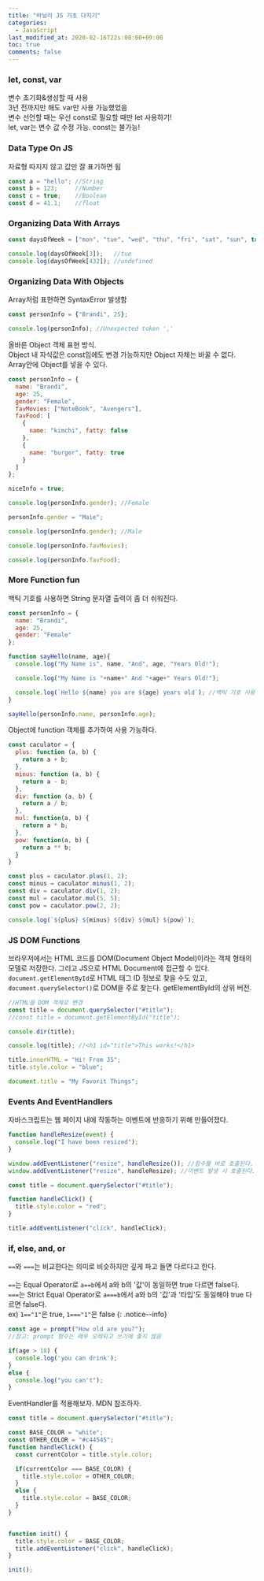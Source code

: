 ```yaml
---
title: "바닐라 JS 기초 다지기"
categories:
  - JavaScript
last_modified_at: 2020-02-16T22s:00:00+09:00
toc: true
comments: false
---
```



### let, const, var
변수 초기화&생성할 때 사용        
3년 전까지만 해도 var만 사용 가능했었음    
변수 선언할 때는 우선 const로 필요할 때만 let 사용하기!    
let, var는 변수 값 수정 가능. const는 불가능!    


### Data Type On JS
자료형 따지지 않고 값만 잘 표기하면 됨

```javascript
const a = "hello"; //String
const b = 123;     //Number
const c = true;    //Boolean
const d = 41.1;    //float
```

### Organizing Data With Arrays

```javascript
const daysOfWeek = ["mon", "tue", "wed", "thu", "fri", "sat", "sun", true]; //Array

console.log(daysOfWeek[3]);   //tue
console.log(daysOfWeek[432]); //undefined
```

### Organizing Data With Objects
Array처럼 표현하면 SyntaxError 발생함

```javascript
const personInfo = {"Brandi", 25};

console.log(personInfo); //Unexpected token ','
```

올바른 Object 객체 표현 방식.    
Object 내 자식값은 const임에도 변경 가능하지만 Object 자체는 바꿀 수 없다.    
Array안에 Object를 넣을 수 있다.    

```javascript
const personInfo = {
  name: "Brandi",
  age: 25,
  gender: "Female",
  favMovies: ["NoteBook", "Avengers"],
  favFood: [
    {
      name: "kimchi", fatty: false
    },
    {
      name: "burger", fatty: true
    }
  ]
};

niceInfo = true;

console.log(personInfo.gender); //Female

personInfo.gender = "Maie";

console.log(personInfo.gender); //Male

console.log(personInfo.favMovies);

console.log(personInfo.favFood);
```

### More Function fun
백틱 기호를 사용하면 String 문자열 출력이 좀 더 쉬워진다.
```javascript
const personInfo = {
  name: "Brandi",
  age: 25,
  gender: "Female"
};

function sayHello(name, age){
  console.log("My Name is", name, "And", age, "Years Old!");

  console.log("My Name is "+name+" And "+age+" Years Old!");

  console.log(`Hello ${name} you are ${age} years old`); //백틱 기호 사용
}

sayHello(personInfo.name, personInfo.age);
```

Object에 function 객체를 추가하여 사용 가능하다.
```javascript
const caculator = {
  plus: function (a, b) {
    return a + b;
  },
  minus: function (a, b) {
    return a - b;
  },
  div: function (a, b) {
    return a / b;
  },
  mul: function(a, b) {
    return a * b;
  },
  pow: function(a, b) {
    return a ** b;
  }
}

const plus = caculator.plus(1, 2);
const minus = caculator.minus(1, 2);
const div = caculator.div(1, 2);
const mul = caculator.mul(5, 5);
const pow = caculator.pow(2, 2);

console.log(`${plus} ${minus} ${div} ${mul} ${pow}`);
```

### JS DOM Functions
브라우저에서는 HTML 코드를 DOM(Document Object Model)이라는 객체 형태의 모델로 저장한다. 그리고 JS으로 HTML Document에 접근할 수 있다.
`document.getElementById`로 HTML 태그 ID 정보로 찾을 수도 있고, `document.querySelector()`로 DOM을 주로 찾는다. getElementById의 상위 버전.    

```javascript
//HTML을 DOM 객체로 변경
const title = document.querySelector("#title");
//const title = document.getElementById("title");

console.dir(title);

console.log(title); //<h1 id="title">This works!</h1>

title.innerHTML = "Hi! From JS";
title.style.color = "blue";

document.title = "My Favorit Things";
```

### Events And EventHandlers
자바스크립트는 웹 페이지 내에 작동하는 이벤트에 반응하기 위해 만들어졌다.

```javascript
function handleResize(event) {
  console.log("I have been resized");
}

window.addEventListener("resize", handleResize()); //함수를 바로 호출된다.
window.addEventListener("resize", handleResize); //이벤트 발생 시 호출된다.
```


```javascript
const title = document.querySelector("#title");

function handleClick() {
  title.style.color = "red";
}

title.addEventListener("click", handleClick);
```

### if, else, and, or

`==`와 `===`는 비교한다는 의미로 비슷하지만 깊게 파고 들면 다르다고 한다.<br>    
`==`는 Equal Operator로 `a==b`에서 a와 b의 '값'이 동일하면 true 다르면 false다.<br>
`===`는 Strict Equal Operator로 `a===b`에서 a와 b의 '값'과 '타입'도 동일해야 true 다르면 false다.<br>
ex) `1=="1"`은 true, `1==="1"`은 false
{: .notice--info}


```javascript
const age = prompt("How old are you?");
//참고: prompt 함수는 매우 오래되고 쓰기에 좋지 않음

if(age > 18) {
  console.log('you can drink');
}
else {
  console.log("you can't");
}
```

EventHandler를 적용해보자.
MDN 참조하자.
```javascript
const title = document.querySelector("#title");

const BASE_COLOR = "white";
const OTHER_COLOR = "#c44545";
function handleClick() {
  const currentColor = title.style.color;

  if(currentColor === BASE_COLOR) {
    title.style.color = OTHER_COLOR;
  }
  else {
    title.style.color = BASE_COLOR;
  }
}


function init() {
  title.style.color = BASE_COLOR;
  title.addEventListener("click", handleClick);
}

init();
```
